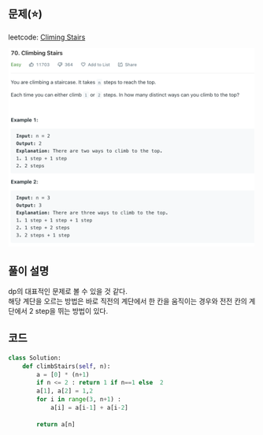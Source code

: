 

## 문제(⭐️)
leetcode: [Climing Stairs](https://leetcode.com/problems/climbing-stairs/)

<img src = ../images/leetcode_climbing-stairs.png width="500">
 
## 풀이 설명
dp의 대표적인 문제로 볼 수 있을 것 같다.  
해당 계단을 오르는 방법은 바로 직전의 계단에서 한 칸을 움직이는 경우와 전전 칸의 계단에서 2 step을 뛰는 방법이 있다. 

## 코드
```python
class Solution:
	def climbStairs(self, n):
		a = [0] * (n+1)
		if n <= 2 : return 1 if n==1 else  2
		a[1], a[2] = 1,2
		for i in range(3, n+1) :
			a[i] = a[i-1] + a[i-2]
			
		return a[n]

```
